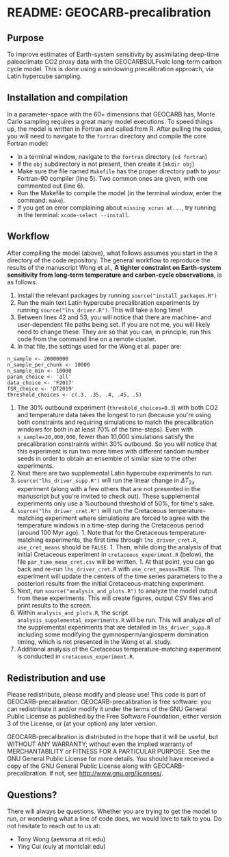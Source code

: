 # README:  GEOCARB-precalibration

## Purpose

To improve estimates of Earth-system sensitivity by assimilating deep-time paleoclimate CO2 proxy data with the GEOCARBSULFvolc long-term carbon cycle model. This is done using a windowing precalibration approach, via Latin hypercube sampling.

## Installation and compilation

In a parameter-space with the 60+ dimensions that GEOCARB has, Monte Carlo sampling requires a great many model executions. To speed things up, the model is written in Fortran and called from R. After pulling the codes, you will need to navigate to the `fortran` directory and compile the core Fortran model:
* In a terminal window, navigate to the `fortran` directory (`cd fortran`)
* If the `obj` subdirectory is not present, then create it (`mkdir obj`)
* Make sure the file named `Makefile` has the proper directory path to your Fortran-90 compiler (line 5). Two common ones are given, with one commented out (line 6).
* Run the Makefile to compile the model (in the terminal window, enter the command: `make`).
* If you get an error complaining about `missing xcrun at...`, try running in the terminal: `xcode-select --install`.

## Workflow

After compiling the model (above), what follows assumes you start in the `R` directory of the code repository. The general workflow to reproduce the results of the manuscript Wong et al., **A tighter constraint on Earth-system sensitivity from long-term temperature and carbon-cycle observations**, is as follows.

1. Install the relevant packages by running `source("install_packages.R")`
1. Run the main text Latin hypercube precalibration experiments by running `source("lhs_driver.R")`. This will take a long time!
  1. Between lines 42 and 53, you will notice that there are machine- and user-dependent file paths being set. If you are not me, you will likely need to change these. They are so that you can, in principle, run this code from the command line on a remote cluster.
  1. In that file, the settings used for the Wong et al. paper are:
  ```
  n_sample <- 20000000
  n_sample_per_chunk <- 10000
  n_sample_min <- 10000
  param_choice <- 'all'
  data_choice <- 'F2017'
  fSR_choice <- 'DT2019'
  threshold_choices <- c(.3, .35, .4, .45, .5)
  ```
  1. The 30% outbound experiment (`threshold_choices=0.3`) with both CO2 and temperature data takes the longest to run (because you're using both constraints and requiring simulations to match the precalibration windows for both in at least 70% of the time-steps). Even with `n_sample=20,000,000`, fewer than 10,000 simulations satisfy the precalibration constraints within 30% outbound. So you will notice that this experiment is run two more times with different random number seeds in order to obtain an ensemble of similar size to the other experiments.
1. Next there are two supplemental Latin hypercube experiments to run.
  1. `source("lhs_driver_supp.R")` will run the linear change in $\Delta T_{2x}$ experiment (along with a few others that are not presented in the manuscript but you're invited to check out). These supplemental experiments only use a %outbound threshold of 50%, for time's sake.
  1. `source("lhs_driver_cret.R")` will run the Cretaceous temperature-matching experiment where simulations are forced to agree with the temperature windows in a time-step during the Cretaceous period (around 100 Myr ago).
    1. Note that for the Cretaceous temperature-matching experiments, the first time through `lhs_driver_cret.R`, `use_cret_means` should be `FALSE`.
    1. Then, while doing the analysis of that initial Cretaceous experiment in `cretaceous_experiment.R` (below), the file `par_time_mean_cret.csv` will be written.
    1. At that point, you can go back and re-run `lhs_driver_cret.R` with `use_cret_means=TRUE`. This experiment will update the centers of the time series parameters to the a posteriori results from the initial Cretaceous-matching experiment.
1. Next, run `source("analysis_and_plots.R")` to analyze the model output from these experiments. This will create figures, output CSV files and print results to the screen.
  1. Within `analysis_and_plots.R`, the script `analysis_supplemental_experiments.R` will be run. This will analyze *all* of the supplemental experiments that are detailed in `lhs_driver_supp.R` including some modifying the gymnosperm/angiosperm domination timing, which is not presented in the Wong et al. study.
  1. Additional analysis of the Cretaceous temperature-matching experiment is conducted in `cretaceous_experiment.R`.

## Redistribution and use

Please redistribute, please modify and please use! This code is part of GEOCARB-precalibration.
GEOCARB-precalibration is free software: you can redistribute it and/or modify it under the terms of the GNU General Public License as published by the Free Software Foundation, either version 3 of the License, or (at your option) any later version.

GEOCARB-precalibration is distributed in the hope that it will be useful, but WITHOUT ANY WARRANTY; without even the implied warranty of MERCHANTABILITY or FITNESS FOR A PARTICULAR PURPOSE.  See the GNU General Public License for more details. You should have received a copy of the GNU General Public License along with GEOCARB-precalibration.  If not, see <http://www.gnu.org/licenses/>.

## Questions?

There will always be questions. Whether you are trying to get the model to run, or wondering what a line of code does, we would love to talk to you. Do not hesitate to reach out to us at:
* Tony Wong (aewsma at rit.edu)
* Ying Cui (cuiy at montclair.edu)
